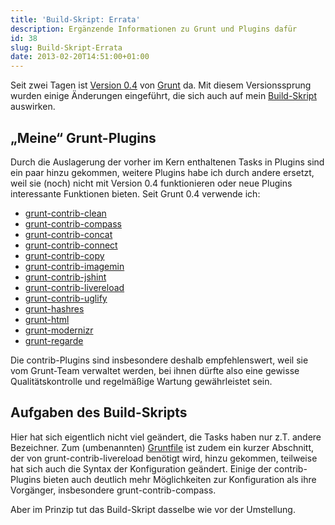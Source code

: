```yaml
---
title: 'Build-Skript: Errata'
description: Ergänzende Informationen zu Grunt und Plugins dafür
id: 38
slug: Build-Skript-Errata
date: 2013-02-20T14:51:00+01:00
---
```


Seit zwei Tagen ist [Version 0.4](http://gruntjs.com/blog/2013-02-18-grunt-0.4.0-released) von [Grunt](http://gruntjs.com) da. Mit diesem Versionssprung wurden einige Änderungen eingeführt, die sich auch auf mein [Build-Skript](/archiv/36/Mein-neues-Build-Tool-Grunt.html) auswirken.

## „Meine“ Grunt-Plugins

Durch die Auslagerung der vorher im Kern enthaltenen Tasks in Plugins sind ein paar hinzu gekommen, weitere Plugins habe ich durch andere ersetzt, weil sie (noch) nicht mit Version 0.4 funktionieren oder neue Plugins interessante Funktionen bieten. Seit Grunt 0.4 verwende ich:

-   [grunt-contrib-clean](https://npmjs.org/package/grunt-contrib-clean)
-   [grunt-contrib-compass](https://npmjs.org/package/grunt-contrib-compass)
-   [grunt-contrib-concat](https://npmjs.org/package/grunt-contrib-concat)
-   [grunt-contrib-connect](https://npmjs.org/package/grunt-contrib-connect)
-   [grunt-contrib-copy](https://npmjs.org/package/grunt-contrib-copy)
-   [grunt-contrib-imagemin](https://npmjs.org/package/grunt-contrib-imagemin)
-   [grunt-contrib-jshint](https://npmjs.org/package/grunt-contrib-jshint)
-   [grunt-contrib-livereload](https://npmjs.org/package/grunt-contrib-livereload)
-   [grunt-contrib-uglify](https://npmjs.org/package/grunt-contrib-uglify)
-   [grunt-hashres](https://npmjs.org/package/grunt-hashres)
-   [grunt-html](https://npmjs.org/package/grunt-html)
-   [grunt-modernizr](https://npmjs.org/package/grunt-modernizr)
-   [grunt-regarde](https://github.com/yeoman/grunt-regarde)

Die contrib-Plugins sind insbesondere deshalb empfehlenswert, weil sie vom Grunt-Team verwaltet werden, bei ihnen dürfte also eine gewisse Qualitätskontrolle und regelmäßige Wartung gewährleistet sein.

## Aufgaben des Build-Skripts

Hier hat sich eigentlich nicht viel geändert, die Tasks haben nur z.T. andere Bezeichner. Zum (umbenannten) [Gruntfile](https://github.com/yellowled/yl-bp/blob/master/Gruntfile.js) ist zudem ein kurzer Abschnitt, der von grunt-contrib-livereload benötigt wird, hinzu gekommen, teilweise hat sich auch die Syntax der Konfiguration geändert. Einige der contrib-Plugins bieten auch deutlich mehr Möglichkeiten zur Konfiguration als ihre Vorgänger, insbesondere grunt-contrib-compass.

Aber im Prinzip tut das Build-Skript dasselbe wie vor der Umstellung.
